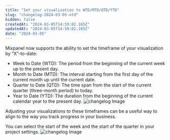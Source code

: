 ```yaml
---
title: "Set your visualization to WTD/MTD/QTD/YTD"
slug: "changelog-2024-03-05-xtd"
hidden: false
createdAt: "2024-03-05T14:59:02.165Z"
updatedAt: "2024-03-05T14:59:02.165Z"
date: "2024-03-05"
---
```

Mixpanel now supports the ability to set the timeframe of your visualization by “X”-to-date:

- Week to Date (WTD): The period from the beginning of the current week up to the present day.
- Month to Date (MTD): The interval starting from the first day of the current month up until the current date.
- Quarter to Date (QTD): The time span from the start of the current quarter (three-month period) to today.
- Year to Date (YTD): The duration from the beginning of the current calendar year to the present day.
![changelog Image](/changelog/image_(5).png)

Adjusting your visualizations to these timeframes can be a useful way to align to the way you track progress in your business.  

You can select the start of the week and the start of the quarter in your project settings.
![changelog Image](/changelog/xtdsettings.png)
